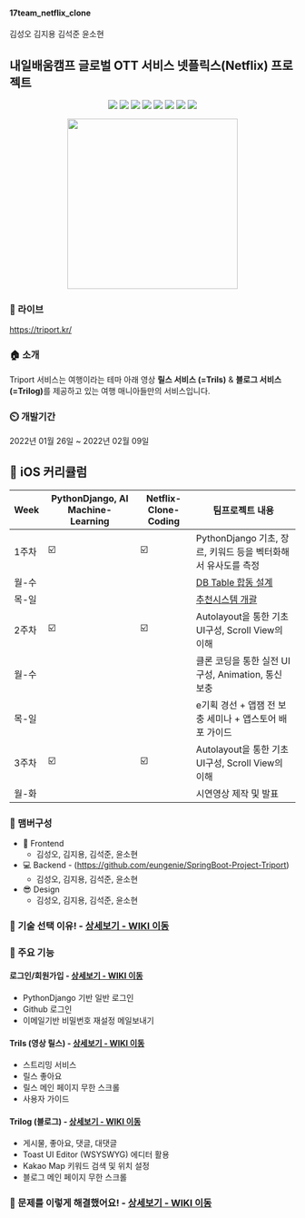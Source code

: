 #### 17team_netflix_clone 

김성오 김지용 김석준 윤소현

## 내일배움캠프 글로벌 OTT 서비스 넷플릭스(Netflix) 프로젝트



<p align='center'>
    <img src="https://img.shields.io/badge/React-v17.0.2-blue?logo=React"/>
    <img src="https://img.shields.io/badge/Redux-v4.1.0-purple?logo=Redux"/>
    <img src="https://img.shields.io/badge/Immer-v9.0.1-00E7C3?logo=Immer"/>
    <img src="https://img.shields.io/badge/Lodash-v4.17.21-blue"/>
    <img src="https://img.shields.io/badge/ReduxToolkit-v1.5.1-purple"/>
    <img src="https://img.shields.io/badge/StyledComponents-v5.2.3-pink?logo=styled-components"/>
    <img src="https://img.shields.io/badge/SpringBoot-v2.4.4-6db33f?logo=Spring"/>
    <img src="https://img.shields.io/badge/yarn-^1.22.10-yellow?logo=yarn" />
</p>

<p align='center'>
  <img src="https://user-images.githubusercontent.com/74017167/151192199-41094171-58ee-4867-8096-cdabd1fa0504.png" width="300px" />
</p>

### 🔗 라이브
https://triport.kr/

### 🏠 소개
Triport 서비스는 여행이라는 테마 아래 영상 <b>릴스 서비스 (=Trils)</b> & <b>블로그 서비스 (=Trilog)</b>를 제공하고 있는 여행 매니아들만의 서비스입니다.

### ⏲️ 개발기간
2022년 01월 26일 ~ 2022년 02월 09일

##  🍎 iOS 커리큘럼

| Week | PythonDjango, AI Machine-Learning | Netflix-Clone-Coding |팀프로젝트 내용 |
| ------ | -- | -- |----------- |
| 1주차 | ☑️ | ☑️ | PythonDjango 기초, 장르, 키워드 등을 벡터화해서 유사도를 측정 |
| 월-수 |  |  |<a href="https://docs.google.com/spreadsheets/d/1ADu4ZNE_5_oY-K4NWbRKTr1kkMnJnG0byH4j0Nb3O88/edit#gid=0">DB Table 합동 설계</a> |
| 목-일 |  |  |<a href="https://s3.us-west-2.amazonaws.com/secure.notion-static.com/4c235629-2e27-4785-8052-a6d8ae2f037d/%E1%84%8E%E1%85%AE%E1%84%8E%E1%85%A5%E1%86%AB%E1%84%89%E1%85%B5%E1%84%89%E1%85%B3%E1%84%90%E1%85%A6%E1%86%B7_%E1%84%80%E1%85%A2%E1%84%80%E1%85%AA%E1%86%AF.pdf?X-Amz-Algorithm=AWS4-HMAC-SHA256&X-Amz-Content-Sha256=UNSIGNED-PAYLOAD&X-Amz-Credential=AKIAT73L2G45EIPT3X45%2F20220126%2Fus-west-2%2Fs3%2Faws4_request&X-Amz-Date=20220126T154219Z&X-Amz-Expires=86400&X-Amz-Signature=6c6c4f275a0ec2f4ca1a56f03076bd7263a260a4ab9da9b6212e9d8cfe4cdb35&X-Amz-SignedHeaders=host&response-content-disposition=filename%20%3D%22%25E1%2584%258E%25E1%2585%25AE%25E1%2584%258E%25E1%2585%25A5%25E1%2586%25AB%25E1%2584%2589%25E1%2585%25B5%25E1%2584%2589%25E1%2585%25B3%25E1%2584%2590%25E1%2585%25A6%25E1%2586%25B7%2520%25E1%2584%2580%25E1%2585%25A2%25E1%2584%2580%25E1%2585%25AA%25E1%2586%25AF.pdf%22&x-id=GetObject">추천시스템 개괄</a> |
| 2주차 | ☑️ | ☑️ | Autolayout을 통한 기초 UI구성, Scroll View의 이해 |
| 월-수 |  |  |클론 코딩을 통한 실전 UI 구성, Animation, 통신 보충  |
| 목-일 |  |  |e기획 경선 + 앱잼 전 보충 세미나 + 앱스토어 배포 가이드  |
| 3주차 | ☑️ | ☑️ | Autolayout을 통한 기초 UI구성, Scroll View의 이해 |
| 월-화 |  |  |시연영상 제작 및 발표  |

### 🧙 맴버구성
- :lipstick: Frontend
  - 김성오, 김지용, 김석준, 윤소현
- :computer: Backend - (https://github.com/eungenie/SpringBoot-Project-Triport)
  - 김성오, 김지용, 김석준, 윤소현
- 😎 Design
  - 김성오, 김지용, 김석준, 윤소현

### 📌 기술 선택 이유! - <a href="https://github.com/rayrayj92/triport/wiki/%EA%B8%B0%EC%88%A0-%EC%84%A0%ED%83%9D-%EC%9D%B4%EC%9C%A0" >상세보기 - WIKI 이동</a>

### 📌 주요 기능
#### 로그인/회원가입 - <a href="https://github.com/rayrayj92/triport/wiki/%EC%A3%BC%EC%9A%94-%EA%B8%B0%EB%8A%A5-%EC%86%8C%EA%B0%9C#-%EB%A1%9C%EA%B7%B8%EC%9D%B8--%ED%9A%8C%EC%9B%90%EA%B0%80%EC%9E%85" >상세보기 - WIKI 이동</a>
- PythonDjango 기반 일반 로그인
- Github 로그인
- 이메일기반 비밀번호 재설정 메일보내기

#### Trils (영상 릴스) - <a href="https://github.com/rayrayj92/triport/wiki/%EC%A3%BC%EC%9A%94-%EA%B8%B0%EB%8A%A5-%EC%86%8C%EA%B0%9C#-trils-%EC%98%81%EC%83%81-%EB%A6%B4%EC%8A%A4" >상세보기 - WIKI 이동</a>
- 스트리밍 서비스
- 릴스 좋아요
- 릴스 메인 페이지 무한 스크롤
- 사용자 가이드

#### Trilog (블로그) - <a href="https://github.com/rayrayj92/triport/wiki/%EC%A3%BC%EC%9A%94-%EA%B8%B0%EB%8A%A5-%EC%86%8C%EA%B0%9C#-trilog-%EB%B8%94%EB%A1%9C%EA%B7%B8" >상세보기 - WIKI 이동</a>
- 게시물, 좋아요, 댓글, 대댓글
- Toast UI Editor (WSYSWYG) 에디터 활용
- Kakao Map 키워드 검색 및 위치 설정
- 블로그 메인 페이지 무한 스크롤

### 📌 문제를 이렇게 해결했어요! - <a href="https://github.com/rayrayj92/triport/wiki/%ED%8A%B8%EB%9F%AC%EB%B8%94%EC%8A%88%ED%8C%85" >상세보기 - WIKI 이동</a>
